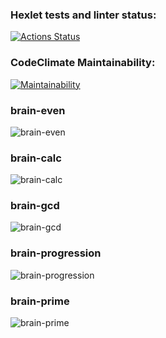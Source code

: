 ### Hexlet tests and linter status:
[![Actions Status](https://github.com/FreshinS/frontend-project-44/actions/workflows/hexlet-check.yml/badge.svg)](https://github.com/FreshinS/frontend-project-44/actions)

### CodeClimate Maintainability:
[![Maintainability](https://api.codeclimate.com/v1/badges/41751ebfee1a0f1007de/maintainability)](https://codeclimate.com/github/FreshinS/frontend-project-44/maintainability)

### brain-even
![brain-even](https://i.imgur.com/8BKbSzH.png)

### brain-calc
![brain-calc](https://i.imgur.com/qZk9OLo.png)

### brain-gcd
![brain-gcd](hhttps://i.imgur.com/Zwv2FjI.png)

### brain-progression
![brain-progression](https://i.imgur.com/aatD5dG.png)

### brain-prime
![brain-prime](https://i.imgur.com/d1Qfcmx.png)
